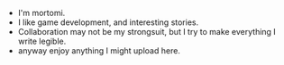 - I'm mortomi.
- I like game development, and interesting stories.
- Collaboration may not be my strongsuit, but I try to make everything I write legible.
- anyway enjoy anything I might upload here.
